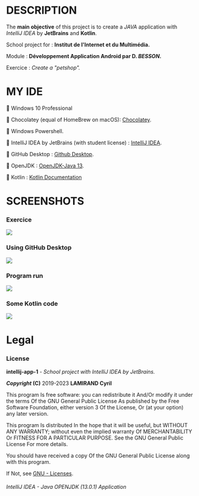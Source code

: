 <h1>DESCRIPTION</h1>
<p>The <b>main objective</b> of this project is to create a <i>JAVA</i> application with <i>IntelliJ IDEA</i> by <b>JetBrains</b> and <b>Kotlin</b>.</p>
<p>School project for : <b>Institut de l'Internet et du Multimédia.</b></p>
<p>Module : <b>Développement Application Android par D. <i>BESSON</i>.</b></p>
<p>Exercice : <i>Create a "petshop".</i></p>
<h1>MY IDE</h1>
<p>🔹 Windows 10 Professional</p>
<p>🔸 Chocolatey (equal of HomeBrew on macOS): <a href="https://chocolatey.org/install">Chocolatey</a>.</p>
<p>🔹 Windows Powershell.</p>
<p>🔸 IntelliJ IDEA by JetBrains (with student license) : <a href="https://www.jetbrains.com/fr-fr/idea/documentation/">IntelliJ IDEA</a>.</p>
<p>🔹 GitHub Desktop : <a href="https://desktop.github.com/">Github Desktop</a>.</p>
<p>🔸 OpenJDK : <a href="https://jdk.java.net/13/">OpenJDK-Java 13</a>.</p>
<p>🔹 Kotlin : <a href="https://kotlinlang.org/docs/reference/">Kotlin Documentation</a></p>
<h1>SCREENSHOTS</h1>
<h3>Exercice</h3>
<image src="https://raw.githubusercontent.com/Alevhovic/intellij-app-2/master/screens/git_screen1.PNG">
<h3>Using GitHub Desktop</h3>
<image src="https://raw.githubusercontent.com/Alevhovic/intellij-app-2/master/screens/git_screen2.PNG">
<h3>Program run</h3>
<image src="https://raw.githubusercontent.com/Alevhovic/intellij-app-2/master/screens/git_screen3.PNG">
<h3>Some Kotlin code</h3>
<image src="https://raw.githubusercontent.com/Alevhovic/intellij-app-2/master/screens/git_screen4.PNG">

<h1>Legal</h1>
<h3>License</h3>
<p><b>intellij-app-1</b> - <i>School project with IntelliJ IDEA by JetBrains.</i></p>
<p><b><i>Copyright</i> (C)</b> 2019-2023 <b>LAMIRAND Cyril</b></p>
<p>This program Is free software: you can redistribute it And/Or modify it under the terms Of the GNU General Public License As published by the Free Software Foundation, either version 3 Of the License, Or (at your option) any later version.</p>
<p>This program Is distributed In the hope that it will be useful, but WITHOUT ANY WARRANTY; without even the implied warranty Of MERCHANTABILITY Or FITNESS FOR A PARTICULAR PURPOSE. See the GNU General Public License For more details.</p>
<p>You should have received a copy Of the GNU General Public License along with this program.</p> 
<p>If Not, see <a href="http://www.gnu.org/licenses/">GNU - Licenses</a>.</p>
 <h6>IntelliJ IDEA - Java OPENJDK (13.0.1) Application</h6>

